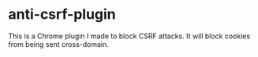 # anti-csrf-plugin
This is a Chrome plugin I made to block CSRF attacks. It will block cookies from being sent cross-domain.
